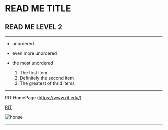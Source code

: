 # READ ME TITLE
## READ ME LEVEL 2
---
- unordered
- even more unordered
- the most unordered

  1. The first item
  2. Definitely the second item
  3. The greatest of thrid items
---
RIT HomePage (https://www.rit.edu/)

[RIT](https://www.rit.edu/)

![honse](https://ih1.redbubble.net/image.5241821437.2586/bg,f8f8f8-flat,750x,075,f-pad,750x1000,f8f8f8.jpg)

---
